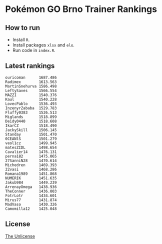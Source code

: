 Pokémon GO Brno Trainer Rankings
================================


## How to run

- Install `R`.
- Install packages `xlsx` and `elo`.
- Run code in `index.R`.


## Latest rankings

```
ouricoman      1687.486
Radimex        1613.563
MartinSnehurva 1586.498
LeftySaves     1566.554
MAZZI          1540.376
Kaul           1540.228
LovecPablo     1536.493
InzenyrZababa  1529.783
Fluffy0383     1526.513
Miglands       1518.899
Deidy0440      1518.608
IkarCZ         1518.490
JackySkill     1506.145
Standay        1501.470
0CEANlS        1501.279
veol1cz        1499.945
matesZIDL      1498.654
Cavalier14     1476.131
perna182       1475.065
27SanniN28     1470.614
Michedren      1469.393
22vasi         1468.286
Romana1989     1451.868
NUMERIK        1451.635
Jakub984       1449.239
ArrenayOmega   1438.936
TheConner      1436.003
FotrLotr       1434.601
Mirus77        1431.874
MadVaso        1430.326
Camomilla12    1425.048
```


## License

[The Unlicense](./LICENSE)
